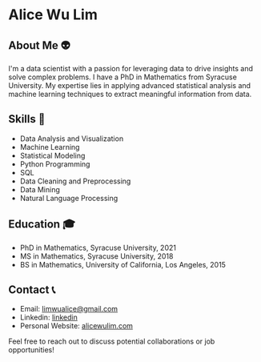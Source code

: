 # Alice Wu Lim 

## About Me 👽
I'm a data scientist with a passion for leveraging data to drive insights and solve complex problems. 
I have a PhD in Mathematics from Syracuse University. 
My expertise lies in applying advanced statistical analysis and machine learning techniques to extract meaningful information from data.

## Skills 🤖 
- Data Analysis and Visualization
- Machine Learning
- Statistical Modeling
- Python Programming
- SQL
- Data Cleaning and Preprocessing
- Data Mining
- Natural Language Processing


## Education 🎓
- PhD in Mathematics, Syracuse University, 2021
- MS in Mathematics, Syracuse University, 2018
- BS in Mathematics, University of California, Los Angeles, 2015

## Contact 📞
- Email: limwualice@gmail.com
- Linkedin: [linkedin](https://linkedin.com/in/alicewulim)
- Personal Website: [alicewulim.com](https://www.alicewulim.com)

Feel free to reach out to discuss potential collaborations or job opportunities!


<!---
limwualice/limwualice is a ✨ special ✨ repository because its `README.md` (this file) appears on your GitHub profile.
You can click the Preview link to take a look at your changes.
--->
